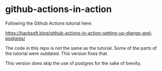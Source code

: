 # github-actions-in-action

Following the Github Actions tutorial here:

https://hacksoft.blog/github-actions-in-action-setting-up-django-and-postgres/

The code in this repo is not the same as the tutorial.
Some of the parts of the tutorial were outdated.
This version fixes that.

This version does skip the use of postgres for the sake of brevity.
